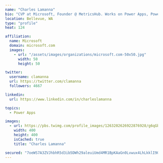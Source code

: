 ```yaml
---
name: "Charles Lamanna"
bio: "CVP at Microsoft, Founder @ MetricsHub. Works on Power Apps, Power Automate, Power Virtual Agent, Common Data Service and Dynamics 365."
location: Bellevue, WA
type: "profile"
heat: 124

affiliation:
  name: Microsoft
  domain: microsoft.com
  images:
    - url: "/assets/images/organizations/microsoft.com-50x50.jpg"
      width: 50
      height: 50

twitter:
  username: clamanna
  url: https://twitter.com/clamanna
  followers: 4667

linkedin:
  url: https://www.linkedin.com/in/charleslamanna

topics:
  - Power Apps

images:
  - url: https://pbs.twimg.com/profile_images/1263202626922876928/g6qGbHZ-_400x400.jpg
    width: 400
    height: 400
    isCached: true
    title: "Charles Lamanna"

secured: "7oeWS7A3ZVJhbhR5d3ib5DWh29aleuiUmd4MR1BpKAaGn0Lvwux4LhLkklI9OAnbQ1aCaLXrFkR9Qs0jTN3yEw/0nP2wLv4n3cDetBAlkDEGYlzLahGQaDJcHPoKJwxu8qepnQTJep6FSN1P7HnyrcD2SPgfGMiTj6yGSRuPm/2DSWSgaA0TcuLytC990ilXkKmpHLTuZrrAdpd0s0p3wP7q6/+kMxlvBgTBOis4NytOOPQ+LT6uTXKMYKxexKrsCvKVVOPGXbO5J7bykA38nxXs9qJh39nHURlxyvGyVy4k44a9xDfCNqg3AXW1+IyYn9zAPE+NyiEkUi4fBR6DQIhVadJD3q4peQIK3l93CEG3Rrq04dGBgtXwQhy44SqaJz+BN+EcWltmqxjw916oxaBcjFswe9ltoRYvaaW9byU=;sjM8VpRgonigmjT8uUY+Jg=="
---
```



